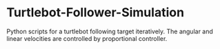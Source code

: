 # Turtlebot-Follower-Simulation
Python scripts for a turtlebot following target iteratively. The angular and linear velocities are controlled by proportional controller.
